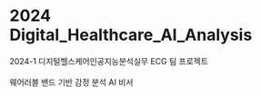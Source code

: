 # 2024 Digital_Healthcare_AI_Analysis
2024-1 디지털헬스케어인공지능분석실무 ECG 팀 프로젝트
<br><br>
웨어러블 밴드 기반 감정 분석 AI 비서
